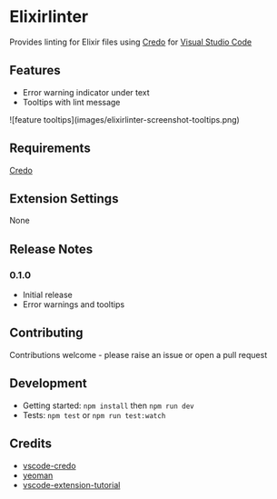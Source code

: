 # Elixirlinter

Provides linting for Elixir files using [Credo](https://github.com/rrrene/credo) for [Visual Studio Code](https://code.visualstudio.com/)

## Features

* Error warning indicator under text
* Tooltips with lint message

\!\[feature tooltips\]\(images/elixirlinter-screenshot-tooltips.png\)

## Requirements

[Credo](https://github.com/rrrene/credo)

## Extension Settings

None
## Release Notes

### 0.1.0

* Initial release
* Error warnings and tooltips

## Contributing

Contributions welcome - please raise an issue or open a pull request

## Development

* Getting started: `npm install` then `npm run dev`
* Tests: `npm test` or `npm run test:watch`
## Credits

* [vscode-credo](https://github.com/joshjg/vscode-credo)
* [yeoman](http://yeoman.io/)
* [vscode-extension-tutorial](https://github.com/hoovercj/vscode-extension-tutorial)
